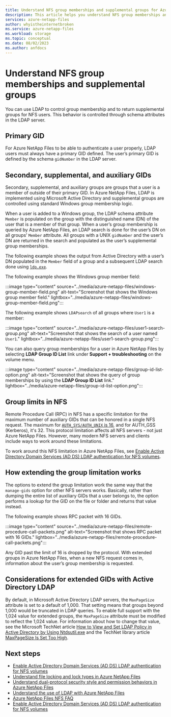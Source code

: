 ```yaml
---
title: Understand NFS group memberships and supplemental groups for Azure NetApp Files | Microsoft Learn
description: This article helps you understand NFS group memberships and supplemental groups as they apply to Azure NetApp Files.  
services: azure-netapp-files
author: whyistheinternetbroken
ms.service: azure-netapp-files
ms.workload: storage
ms.topic: conceptual
ms.date: 08/02/2023
ms.author: anfdocs
---
```


# Understand NFS group memberships and supplemental groups

You can use LDAP to control group membership and to return supplemental groups for NFS users. This behavior is controlled through schema attributes in the LDAP server.

## Primary GID

For Azure NetApp Files to be able to authenticate a user properly, LDAP users must always have a primary GID defined. The user’s primary GID is defined by the schema `gidNumber` in the LDAP server.

## Secondary, supplemental, and auxiliary GIDs

Secondary, supplemental, and auxiliary groups are groups that a user is a member of outside of their primary GID. In Azure NetApp Files, LDAP is implemented using Microsoft Active Directory and supplemental groups are controlled using standard Windows group membership logic. 

When a user is added to a Windows group, the LDAP schema attribute `Member` is populated on the group with the distinguished name (DN) of the user that is a member of that group. When a user’s group membership is queried by Azure NetApp Files, an LDAP search is done for the user’s DN on all groups’ `Member` attribute. All groups with a UNIX `gidNumber` and the user’s DN are returned in the search and populated as the user’s supplemental group memberships.

The following example shows the output from Active Directory with a user’s DN populated in the `Member` field of a group and a subsequent LDAP search done using [`ldp.exe`](/previous-versions/windows/it-pro/windows-server-2012-r2-and-2012/cc771022(v=ws.11)). 

The following example shows the Windows group member field:

:::image type="content" source="../media/azure-netapp-files/windows-group-member-field.png" alt-text="Screenshot that shows the Windows group member field." lightbox="../media/azure-netapp-files/windows-group-member-field.png":::

The following example shows `LDAPsearch` of all groups where `User1` is a member:

:::image type="content" source="../media/azure-netapp-files/user1-search-group.png" alt-text="Screenshot that shows the search of a user named `User1`." lightbox="../media/azure-netapp-files/user1-search-group.png":::

You can also query group memberships for a user in Azure NetApp Files by selecting **LDAP Group ID List** link under **Support + troubleshooting** on the volume menu.

:::image type="content" source="../media/azure-netapp-files/group-id-list-option.png" alt-text="Screenshot that shows the query of group memberships by using the **LDAP Group ID List** link." lightbox="../media/azure-netapp-files/group-id-list-option.png":::

## Group limits in NFS 

Remote Procedure Call (RPC) in NFS has a specific limitation for the maximum number of auxiliary GIDs that can be honored in a single NFS request. The maximum for [`AUTH_SYS/AUTH_UNIX` is 16](http://tools.ietf.org/html/rfc5531), and for AUTH_GSS (Kerberos), it's 32. This protocol limitation affects all NFS servers - not just Azure NetApp Files. However, many modern NFS servers and clients include ways to work around these limitations.

To work around this NFS limitation in Azure NetApp Files, see [Enable Active Directory Domain Services (AD DS) LDAP authentication for NFS volumes](configure-ldap-extended-groups.md).

## How extending the group limitation works  

The options to extend the group limitation work the same way that the `manage-gids` option for other NFS servers works. Basically, rather than dumping the entire list of auxiliary GIDs that a user belongs to, the option performs a lookup for the GID on the file or folder and returns that value instead.

The following example shows RPC packet with 16 GIDs.

:::image type="content" source="../media/azure-netapp-files/remote-procedure-call-packets.png" alt-text="Screenshot that shows RPC packet with 16 GIDs." lightbox="../media/azure-netapp-files/remote-procedure-call-packets.png":::

Any GID past the limit of 16 is dropped by the protocol. With extended groups in Azure NetApp Files, when a new NFS request comes in, information about the user’s group membership is requested.

## Considerations for extended GIDs with Active Directory LDAP

By default, in Microsoft Active Directory LDAP servers, the `MaxPageSize` attribute is set to a default of 1,000. That setting means that groups beyond 1,000 would be truncated in LDAP queries. To enable full support with the 1,024 value for extended groups, the `MaxPageSize` attribute must be modified to reflect the 1,024 value. For information about how to change that value, see the Microsoft TechNet article [How to View and Set LDAP Policy in Active Directory by Using Ntdsutil.exe](https://support.microsoft.com/kb/315071) and the TechNet library article [MaxPageSize Is Set Too High](https://technet.microsoft.com/library/aa998536(v=exchg.80).aspx).

## Next steps 

* [Enable Active Directory Domain Services (AD DS) LDAP authentication for NFS volumes](configure-ldap-extended-groups.md)
* [Understand file locking and lock types in Azure NetApp Files](understand-file-locks.md)
* [Understand dual-protocol security style and permission behaviors in Azure NetApp Files](dual-protocol-permission-behaviors.md)
* [Understand the use of LDAP with Azure NetApp Files](lightweight-directory-access-protocol.md) 
* [Azure NetApp Files NFS FAQ](faq-nfs.md)
* [Enable Active Directory Domain Services (AD DS) LDAP authentication for NFS volumes](configure-ldap-extended-groups.md)
